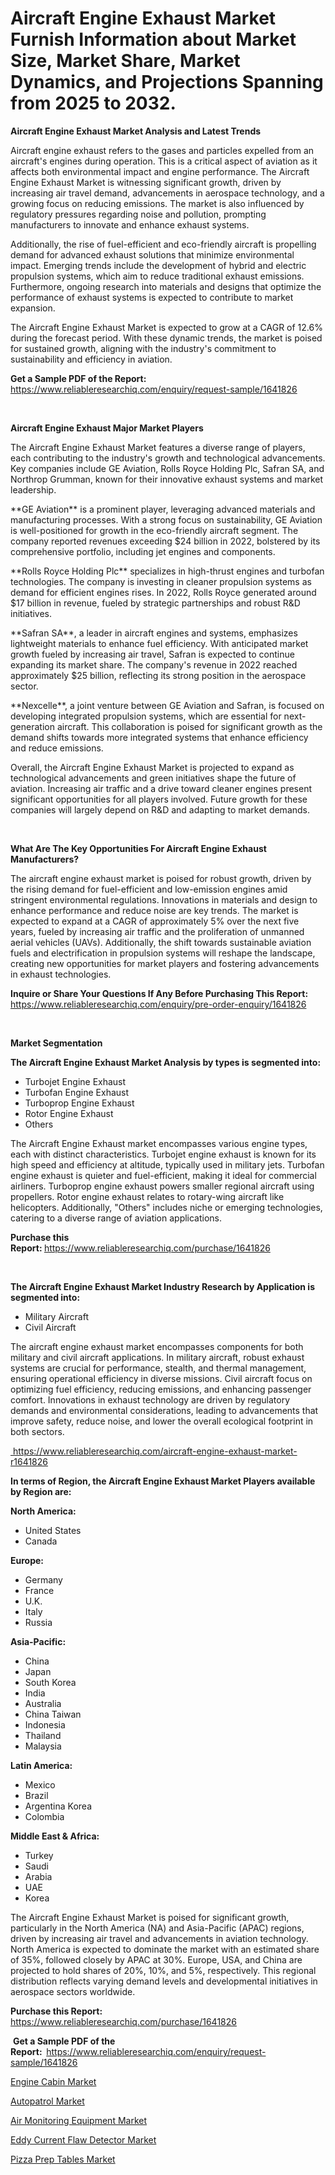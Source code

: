 <p><h1>Aircraft Engine Exhaust Market Furnish Information about Market Size, Market Share, Market Dynamics, and Projections Spanning from 2025 to 2032.</h1></p><p><strong>Aircraft Engine Exhaust Market Analysis and Latest Trends</strong></p>
<p><p>Aircraft engine exhaust refers to the gases and particles expelled from an aircraft's engines during operation. This is a critical aspect of aviation as it affects both environmental impact and engine performance. The Aircraft Engine Exhaust Market is witnessing significant growth, driven by increasing air travel demand, advancements in aerospace technology, and a growing focus on reducing emissions. The market is also influenced by regulatory pressures regarding noise and pollution, prompting manufacturers to innovate and enhance exhaust systems.</p><p>Additionally, the rise of fuel-efficient and eco-friendly aircraft is propelling demand for advanced exhaust solutions that minimize environmental impact. Emerging trends include the development of hybrid and electric propulsion systems, which aim to reduce traditional exhaust emissions. Furthermore, ongoing research into materials and designs that optimize the performance of exhaust systems is expected to contribute to market expansion.</p><p>The Aircraft Engine Exhaust Market is expected to grow at a CAGR of 12.6% during the forecast period. With these dynamic trends, the market is poised for sustained growth, aligning with the industry's commitment to sustainability and efficiency in aviation.</p></p>
<p><strong>Get a Sample PDF of the Report:&nbsp;</strong> <a href="https://www.reliableresearchiq.com/enquiry/request-sample/1641826?utm_campaign=1170&utm_medium=2&utm_source=Github&utm_content=ia&utm_term=11042025&utm_id=aircraft-engine-exhaust">https://www.reliableresearchiq.com/enquiry/request-sample/1641826</a></p>
<p>&nbsp;</p>
<p><strong>Aircraft Engine Exhaust Major Market Players</strong></p>
<p><p>The Aircraft Engine Exhaust Market features a diverse range of players, each contributing to the industry's growth and technological advancements. Key companies include GE Aviation, Rolls Royce Holding Plc, Safran SA, and Northrop Grumman, known for their innovative exhaust systems and market leadership.</p><p>**GE Aviation** is a prominent player, leveraging advanced materials and manufacturing processes. With a strong focus on sustainability, GE Aviation is well-positioned for growth in the eco-friendly aircraft segment. The company reported revenues exceeding $24 billion in 2022, bolstered by its comprehensive portfolio, including jet engines and components.</p><p>**Rolls Royce Holding Plc** specializes in high-thrust engines and turbofan technologies. The company is investing in cleaner propulsion systems as demand for efficient engines rises. In 2022, Rolls Royce generated around $17 billion in revenue, fueled by strategic partnerships and robust R&D initiatives.</p><p>**Safran SA**, a leader in aircraft engines and systems, emphasizes lightweight materials to enhance fuel efficiency. With anticipated market growth fueled by increasing air travel, Safran is expected to continue expanding its market share. The company's revenue in 2022 reached approximately $25 billion, reflecting its strong position in the aerospace sector.</p><p>**Nexcelle**, a joint venture between GE Aviation and Safran, is focused on developing integrated propulsion systems, which are essential for next-generation aircraft. This collaboration is poised for significant growth as the demand shifts towards more integrated systems that enhance efficiency and reduce emissions.</p><p>Overall, the Aircraft Engine Exhaust Market is projected to expand as technological advancements and green initiatives shape the future of aviation. Increasing air traffic and a drive toward cleaner engines present significant opportunities for all players involved. Future growth for these companies will largely depend on R&D and adapting to market demands.</p></p>
<p>&nbsp;</p>
<p><strong>What Are The Key Opportunities For Aircraft Engine Exhaust Manufacturers?</strong></p>
<p><p>The aircraft engine exhaust market is poised for robust growth, driven by the rising demand for fuel-efficient and low-emission engines amid stringent environmental regulations. Innovations in materials and design to enhance performance and reduce noise are key trends. The market is expected to expand at a CAGR of approximately 5% over the next five years, fueled by increasing air traffic and the proliferation of unmanned aerial vehicles (UAVs). Additionally, the shift towards sustainable aviation fuels and electrification in propulsion systems will reshape the landscape, creating new opportunities for market players and fostering advancements in exhaust technologies.</p></p>
<p><strong>Inquire or Share Your Questions If Any Before Purchasing This Report:</strong> <a href="https://www.reliableresearchiq.com/enquiry/pre-order-enquiry/1641826?utm_campaign=1170&utm_medium=2&utm_source=Github&utm_content=ia&utm_term=11042025&utm_id=aircraft-engine-exhaust">https://www.reliableresearchiq.com/enquiry/pre-order-enquiry/1641826</a></p>
<p>&nbsp;</p>
<p><strong>Market Segmentation</strong></p>
<p><strong>The Aircraft Engine Exhaust Market Analysis by types is segmented into:</strong></p>
<p><ul><li>Turbojet Engine Exhaust</li><li>Turbofan Engine Exhaust</li><li>Turboprop Engine Exhaust</li><li>Rotor Engine Exhaust</li><li>Others</li></ul></p>
<p><p>The Aircraft Engine Exhaust market encompasses various engine types, each with distinct characteristics. Turbojet engine exhaust is known for its high speed and efficiency at altitude, typically used in military jets. Turbofan engine exhaust is quieter and fuel-efficient, making it ideal for commercial airliners. Turboprop engine exhaust powers smaller regional aircraft using propellers. Rotor engine exhaust relates to rotary-wing aircraft like helicopters. Additionally, "Others" includes niche or emerging technologies, catering to a diverse range of aviation applications.</p></p>
<p><strong>Purchase this Report:&nbsp;</strong><a href="https://www.reliableresearchiq.com/purchase/1641826?utm_campaign=1170&utm_medium=2&utm_source=Github&utm_content=ia&utm_term=11042025&utm_id=aircraft-engine-exhaust">https://www.reliableresearchiq.com/purchase/1641826</a></p>
<p>&nbsp;</p>
<p><strong>The Aircraft Engine Exhaust Market Industry Research by Application is segmented into:</strong></p>
<p><ul><li>Military Aircraft</li><li>Civil Aircraft</li></ul></p>
<p><p>The aircraft engine exhaust market encompasses components for both military and civil aircraft applications. In military aircraft, robust exhaust systems are crucial for performance, stealth, and thermal management, ensuring operational efficiency in diverse missions. Civil aircraft focus on optimizing fuel efficiency, reducing emissions, and enhancing passenger comfort. Innovations in exhaust technology are driven by regulatory demands and environmental considerations, leading to advancements that improve safety, reduce noise, and lower the overall ecological footprint in both sectors.</p></p>
<p><a href="https://www.reliableresearchiq.com/aircraft-engine-exhaust-market-r1641826?utm_campaign=1170&utm_medium=2&utm_source=Github&utm_content=ia&utm_term=11042025&utm_id=aircraft-engine-exhaust">&nbsp;https://www.reliableresearchiq.com/aircraft-engine-exhaust-market-r1641826</a></p>
<p><strong>In terms of Region, the Aircraft Engine Exhaust Market Players available by Region are:</strong></p>
<p>
    <p> <strong> North America: </strong>
        <ul>
            <li>United States</li>
            <li>Canada</li>
        </ul>
        </p> 
    <p> <strong> Europe: </strong>
        <ul>
            <li>Germany</li>
            <li>France</li>
            <li>U.K.</li>
            <li>Italy</li>
            <li>Russia</li>
        </ul>
        </p> 
    <p> <strong> Asia-Pacific: </strong>
        <ul>
            <li>China</li>
            <li>Japan</li>
            <li>South Korea</li>
            <li>India</li>
            <li>Australia</li>
            <li>China Taiwan</li>
            <li>Indonesia</li>
            <li>Thailand</li>
            <li>Malaysia</li>
        </ul>
        </p> 
    <p> <strong> Latin America: </strong>
        <ul>
            <li>Mexico</li>
            <li>Brazil</li>
            <li>Argentina Korea</li>
            <li>Colombia</li>
        </ul>
        </p> 
    <p> <strong> Middle East & Africa: </strong>
        <ul>
            <li>Turkey</li>
            <li>Saudi</li>
            <li>Arabia</li>
            <li>UAE</li>
            <li>Korea</li>
        </ul>
    </p>
    </p>
<p><p>The Aircraft Engine Exhaust Market is poised for significant growth, particularly in the North America (NA) and Asia-Pacific (APAC) regions, driven by increasing air travel and advancements in aviation technology. North America is expected to dominate the market with an estimated share of 35%, followed closely by APAC at 30%. Europe, USA, and China are projected to hold shares of 20%, 10%, and 5%, respectively. This regional distribution reflects varying demand levels and developmental initiatives in aerospace sectors worldwide.</p></p>
<p><strong>Purchase this Report: </strong><a href="https://www.reliableresearchiq.com/purchase/1641826?utm_campaign=1170&utm_medium=2&utm_source=Github&utm_content=ia&utm_term=11042025&utm_id=aircraft-engine-exhaust">https://www.reliableresearchiq.com/purchase/1641826</a></p>
<p>&nbsp;<strong>Get a Sample PDF of the Report:&nbsp;&nbsp;</strong><a href="https://www.reliableresearchiq.com/enquiry/request-sample/1641826?utm_campaign=1170&utm_medium=2&utm_source=Github&utm_content=ia&utm_term=11042025&utm_id=aircraft-engine-exhaust">https://www.reliableresearchiq.com/enquiry/request-sample/1641826</a></p>
<p><strong></strong></p>
<p><p><a href="https://github.com/dusektwinec3/Market-Research-Report-List-1/blob/main/engine-cabin-market.md?utm_campaign=1170&utm_medium=2&utm_source=Github&utm_content=ia&utm_term=11042025&utm_id=aircraft-engine-exhaust">Engine Cabin Market</a></p><p><a href="https://github.com/luhleickov/Market-Research-Report-List-1/blob/main/autopatrol-market.md?utm_campaign=1170&utm_medium=2&utm_source=Github&utm_content=ia&utm_term=11042025&utm_id=aircraft-engine-exhaust">Autopatrol Market</a></p><p><a href="https://github.com/jullselai/Market-Research-Report-List-1/blob/main/air-monitoring-equipment-market.md?utm_campaign=1170&utm_medium=2&utm_source=Github&utm_content=ia&utm_term=11042025&utm_id=aircraft-engine-exhaust">Air Monitoring Equipment Market</a></p><p><a href="https://github.com/sukeldrage0g/Market-Research-Report-List-1/blob/main/eddy-current-flaw-detector-market.md?utm_campaign=1170&utm_medium=2&utm_source=Github&utm_content=ia&utm_term=11042025&utm_id=aircraft-engine-exhaust">Eddy Current Flaw Detector Market</a></p><p><a href="https://github.com/elceryaneik/Market-Research-Report-List-1/blob/main/pizza-prep-tables-market.md?utm_campaign=1170&utm_medium=2&utm_source=Github&utm_content=ia&utm_term=11042025&utm_id=aircraft-engine-exhaust">Pizza Prep Tables Market</a></p></p>